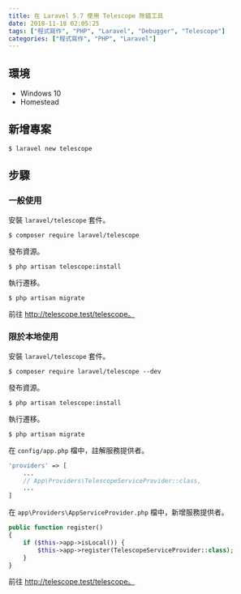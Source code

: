 ```yaml
---
title: 在 Laravel 5.7 使用 Telescope 除錯工具
date: 2018-11-18 02:05:25
tags: ["程式寫作", "PHP", "Laravel", "Debugger", "Telescope"]
categories: ["程式寫作", "PHP", "Laravel"]
---
```


## 環境
- Windows 10
- Homestead

## 新增專案
```
$ laravel new telescope
```

## 步驟
### 一般使用
安裝 `laravel/telescope` 套件。
```
$ composer require laravel/telescope
```
發布資源。
```
$ php artisan telescope:install
```
執行遷移。
```
$ php artisan migrate
```
前往 http://telescope.test/telescope。

### 限於本地使用
安裝 `laravel/telescope` 套件。
```
$ composer require laravel/telescope --dev
```
發布資源。
```
$ php artisan telescope:install
```
執行遷移。
```
$ php artisan migrate
```
在 `config/app.php` 檔中，註解服務提供者。
```PHP
'providers' => [
    ...
    // App\Providers\TelescopeServiceProvider::class,
    ...
]
```
在 `app\Providers\AppServiceProvider.php` 檔中，新增服務提供者。
```PHP
public function register()
{
    if ($this->app->isLocal()) {
        $this->app->register(TelescopeServiceProvider::class);
    }
}
```
前往 http://telescope.test/telescope。